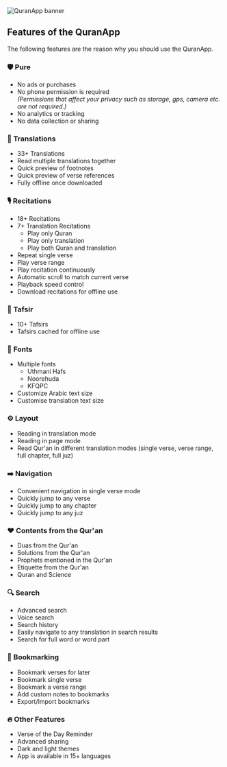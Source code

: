 <img src="/repo_assets/banner2.jpg" alt='QuranApp banner' />

## Features of the QuranApp
The following features are the reason why you should use the QuranApp.

### 🛡️ Pure
- No ads or purchases
- No phone permission is required
  <br>_(Permissions that affect your privacy such as storage, gps, camera etc. are not required.)_
- No analytics or tracking
- No data collection or sharing

### 📙 Translations
- 33+ Translations
- Read multiple translations together
- Quick preview of footnotes
- Quick preview of verse references
- Fully offline once downloaded

### 🎙️ Recitations
- 18+ Recitations
- 7+ Translation Recitations
  - Play only Quran
  - Play only translation
  - Play both Quran and translation
- Repeat single verse
- Play verse range
- Play recitation continuously
- Automatic scroll to match current verse
- Playback speed control
- Download recitations for offline use

### 📖️ Tafsir
- 10+ Tafsirs
- Tafsirs cached for offline use

### 🎨 Fonts
- Multiple fonts
  - Uthmani Hafs
  - Noorehuda
  - KFQPC
- Customize Arabic text size
- Customise translation text size

### ⚙ Layout
- Reading in translation mode
- Reading in page mode
- Read Qur'an in different translation modes (single verse, verse range, full chapter, full juz)

### ➡️ Navigation
- Convenient navigation in single verse mode
- Quickly jump to any verse
- Quickly jump to any chapter
- Quickly jump to any juz

### ❤️ Contents from the Qur'an
- Duas from the Qur'an
- Solutions from the Qur'an
- Prophets mentioned in the Qur'an
- Etiquette from the Qur'an
- Quran and Science

### 🔍 Search
- Advanced search
- Voice search
- Search history
- Easily navigate to any translation in search results
- Search for full word or word part

### 📝 Bookmarking
- Bookmark verses for later
- Bookmark single verse
- Bookmark a verse range
- Add custom notes to bookmarks
- Export/Import bookmarks

### 🔥 Other Features
- Verse of the Day Reminder
- Advanced sharing
- Dark and light themes
- App is available in 15+ languages
